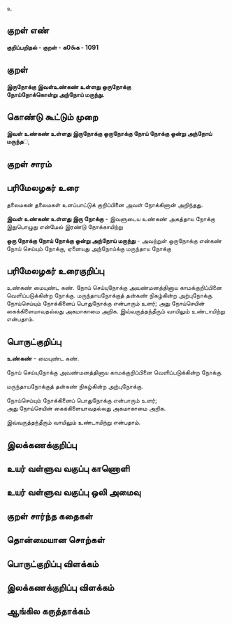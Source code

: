 உ

## குறள் எண் 

**குறிப்பறிதல் - குறள் - க0௯க - 1091**

## குறள் 

**இருநோக்கு இவள்உண்கண் உள்ளது ஒருநோக்கு  
நோய்நோக்கொன்று அந்நோய் மருந்து.**

## கொண்டு கூட்டும் முறை

**இவள் உண்கண் உள்ளது இருநோக்கு ஒருநோக்கு நோய் நோக்கு ஒன்று அந்நோய் மருந்த**ு

## குறள் சாரம் 


## பரிமேலழகர் உரை

தலைமகன் தலைமகள் உளப்பாட்டுக் குறிப்பினை அவள் நோக்கினான் அறிந்தது. 

**இவள் உண்கண் உள்ளது இரு நோக்கு** - இவளுடைய உண்கண் அகத்தாய நோக்கு இதுபொழுது என்மேல் இரண்டு நோக்காயிற்று 

**ஒரு நோக்கு நோய் நோக்கு ஒன்று அந்நோய் மருந்து** - அவற்றுள் ஒருநோக்கு என்கண் நோய் செய்யும் நோக்கு, ஏனையது அந்நோய்க்கு மருந்தாய நோக்கு

## பரிமேலழகர் உரைகுறிப்பு   

உண்கண் மையுண்ட கண். நோய் செய்யுநோக்கு அவண்மனத்தினாய காமக்குறிப்பினை வெளிப்படுக்கின்ற நோக்கு. மருந்தாயநோக்குத் தன்கண் நிகழ்கின்ற அற்புநோக்கு. நோய்செய்யும் நோக்கினைப் பொதுநோக்கு என்பாரும் உளர்; அது நோய்செயின் கைக்கிளையாவதல்லது அகமாகாமை அறிக. இவ்வருத்தந்தீரும் வாயிலும் உண்டாயிற்று என்பதாம்.

## பொருட்குறிப்பு 

**உண்கண்** - மையுண்ட கண். 

நோய் செய்யுநோக்கு அவண்மனத்தினாய காமக்குறிப்பினை வெளிப்படுக்கின்ற நோக்கு. 

மருந்தாயநோக்குத் தன்கண் நிகழ்கின்ற அற்புநோக்கு. 

நோய்செய்யும் நோக்கினைப் பொதுநோக்கு என்பாரும் உளர்;   
அது நோய்செயின் கைக்கிளையாவதல்லது அகமாகாமை அறிக. 

இவ்வருத்தந்தீரும் வாயிலும் உண்டாயிற்று என்பதாம்.

## இலக்கணக்குறிப்பு  


## உயர் வள்ளுவ வகுப்பு காணொளி


## உயர் வள்ளுவ வகுப்பு ஒலி அமைவு 

 
## குறள் சார்ந்த கதைகள் 


## தொன்மையான சொற்கள்


## பொருட்குறிப்பு விளக்கம்


## இலக்கணக்குறிப்பு விளக்கம்


## ஆங்கில கருத்தாக்கம் 


